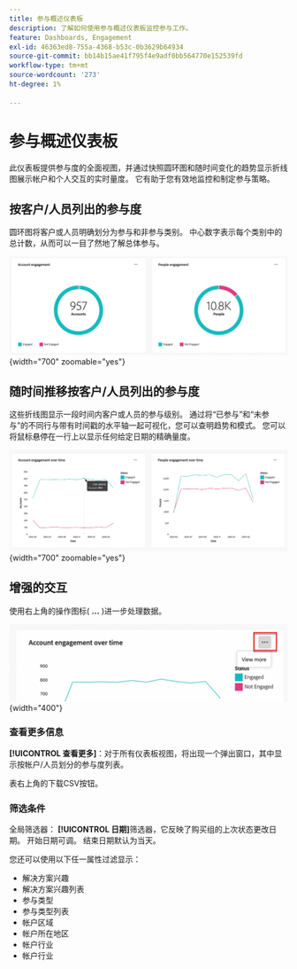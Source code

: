 ```yaml
---
title: 参与概述仪表板
description: 了解如何使用参与概述仪表板监控参与工作。
feature: Dashboards, Engagement
exl-id: 46363ed8-755a-4368-b53c-0b3629b64934
source-git-commit: bb14b15ae41f795f4e9adf0bb564770e152539fd
workflow-type: tm+mt
source-wordcount: '273'
ht-degree: 1%

---
```


# 参与概述仪表板

此仪表板提供参与度的全面视图，并通过快照圆环图和随时间变化的趋势显示折线图展示帐户和个人交互的实时量度。 它有助于您有效地监控和制定参与策略。

<!-- To generate a shareable PDF of your current view, click **[!UICONTROL Export]** at the top-right corner of the page. To engage with the data, use the action menu in the top-right corner. -->

## 按客户/人员列出的参与度

圆环图将客户或人员明确划分为参与和非参与类别。 中心数字表示每个类别中的总计数，从而可以一目了然地了解总体参与。

![按帐户和人员进行的参与](assets/engagement-accounts-people.png){width="700" zoomable="yes"}

## 随时间推移按客户/人员列出的参与度

这些折线图显示一段时间内客户或人员的参与级别。 通过将“已参与”和“未参与”的不同行与带有时间戳的水平轴一起可视化，您可以查明趋势和模式。 您可以将鼠标悬停在一行上以显示任何给定日期的精确量度。

![在一段时间内按帐户和人员进行的参与](assets/engagement-accounts-people-over-time.png){width="700" zoomable="yes"}

## 增强的交互

使用右上角的操作图标( **...** )进一步处理数据。

![参与仪表板数据 — 操作菜单](assets/engagement-action-menu.png){width="400"}

### 查看更多信息

**[!UICONTROL 查看更多]**：对于所有仪表板视图，将出现一个弹出窗口，其中显示按帐户/人员划分的参与度列表。

表右上角的下载CSV按钮。
<!-- 
### Drill through

Choose **[!UICONTROL Drill through]** for an in-depth analysis of individual group statuses.

The global filters applied to the dashboard are carried over to this page.

The applied filters are displayed, but are not editable on this page. 
The only available filters that are enabled are _Account Name_ or _Person Name_.

To display or hide available columns, click **[!UICONTROL View more]** at the top-right corner:

Click **[!UICONTROL View more]** to open the download dialog.

Button on the top right corner to open a pop-up with the available column list:

* [!UICONTROL Account]
* [!UICONTROL Account name]
* [!UICONTROL Account ID]
* [!UICONTROL Status]
* [!UICONTROL People engaged]
* [!UICONTROL Engagement activities]
* [!UICONTROL Last engagement date]
* [!UICONTROL Region]
* [!UICONTROL Industry]
* [!UICONTROL People]
* [!UICONTROL Name]
* [!UICONTROL Person ID]
* [!UICONTROL Status]
* [!UICONTROL Email]
--->

### 筛选条件

全局筛选器： **[!UICONTROL 日期]**&#x200B;筛选器，它反映了购买组的上次状态更改日期。 开始日期可调。 结束日期默认为当天。

您还可以使用以下任一属性过滤显示：

* 解决方案兴趣
* 解决方案兴趣列表
* 参与类型
* 参与类型列表
* 帐户区域
* 帐户所在地区
* 帐户行业
* 帐户行业
